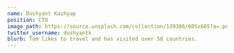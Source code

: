 ```yaml
---
name: Dushyant Kashyap
position: CTO
image_path: https://source.unsplash.com/collection/139386/605x605?a=.png
twitter_username: dushyantk
blurb: Tom likes to travel and has visited over 50 countries.
---
```

